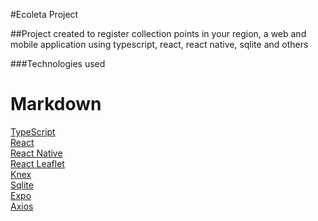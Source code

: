#Ecoleta Project

##Project created to register collection points in your region, a web and mobile application using typescript, react, react native, sqlite and others

###Technologies used

# Markdown
[TypeScript](https://www.typescriptlang.org/)<br />
[React](https://reactjs.org/)<br />
[React Native](https://reactnative.dev/)<br />
[React Leaflet](https://react-leaflet.js.org/)<br />
[Knex ](http://knexjs.org/)<br />
[Sqlite](https://www.sqlite.org/index.html)<br />
[Expo](https://expo.io/)<br />
[Axios](https://github.com/axios/axios)




